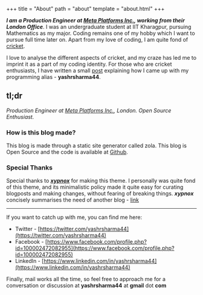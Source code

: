 +++
title = "About"
path = "about"
template = "about.html"
+++

_**I am a Production Engineer at [Meta Platforms Inc.](https://en.wikipedia.org/wiki/Meta_Platforms), working from their London Office**_. I was an undergraduate student at IIT Kharagpur, pursuing Mathematics as my major. Coding remains one
of my hobby which I want to pursue full time later on. Apart from my love of coding, I am quite fond
of [cricket](https://en.wikipedia.org/wiki/Cricket).

I love to analyse the different aspects of cricket, and my craze has led me to imprint it as a part
of my coding identity. For those who are cricket enthusiasts, I have written a small [post](../to-be-or-not-to-be) explaining
how I came up with my programming alias - **yashrsharma44**.

## tl;dr

_Production Engineer at [Meta Platforms Inc.](https://en.wikipedia.org/wiki/Meta_Platforms), London. Open Source Enthusiast._

### How is this blog made?

This blog is made through a static site generator called zola. This blog is Open Source and the code is available at [Github](https://github.com/xypnox/blag/).

### Special Thanks

Special thanks to [_**xypnox**_](https://www.xypnox.com/) for making this theme. I personally was quite fond of this
theme, and its minimalistic policy made it quite easy for curating blogposts and making changes, without fearing
of breaking things. _**xypnox**_ concisely summarises the need of another blog - [link](https://www.xypnox.com/blag/posts/migrating-to-zola/)

---

If you want to catch up with me, you can find me here:

- Twitter - [https://twitter.com/yashrsharma44](https://twitter.com/yashrsharma44)
- Facebook - [https://www.facebook.com/profile.php?id=100002472082955](https://www.facebook.com/profile.php?id=100002472082955)
- LinkedIn - [https://www.linkedin.com/in/yashrsharma44](https://www.linkedin.com/in/yashrsharma44)

Finally, mail works all the time, so feel free to approach me for a conversation or discussion at
**yashrsharma44** at **gmail** dot **com**
